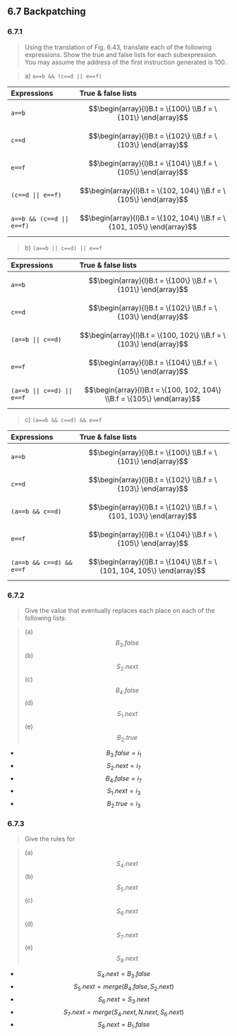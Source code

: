 ## 6.7 Backpatching

### 6.7.1

> Using the translation of Fig. 6.43, translate each of the following expressions. Show the true and false lists for each subexpression. You may assume the address of the first instruction generated is 100.

> a) `a==b && (c==d || e==f)`

| Expressions | True & false lists |
|:------------|:-------------------|
| `a==b` | $$\begin{array}{l}B.t = \{100\} \\B.f = \{101\} \end{array}$$ |
| `c==d` | $$\begin{array}{l}B.t = \{102\} \\B.f = \{103\} \end{array}$$ |
| `e==f` | $$\begin{array}{l}B.t = \{104\} \\B.f = \{105\} \end{array}$$ |
| `(c==d \|\| e==f)` | $$\begin{array}{l}B.t = \{102, 104\} \\B.f = \{105\} \end{array}$$ |
| `a==b && (c==d \|\| e==f)` | $$\begin{array}{l}B.t = \{102, 104\} \\B.f = \{101, 105\} \end{array}$$ |

> b) `(a==b || c==d) || e==f`

| Expressions | True & false lists |
|:------------|:-------------------|
| `a==b` | $$\begin{array}{l}B.t = \{100\} \\B.f = \{101\} \end{array}$$ |
| `c==d` | $$\begin{array}{l}B.t = \{102\} \\B.f = \{103\} \end{array}$$ |
| `(a==b \|\| c==d)` | $$\begin{array}{l}B.t = \{100, 102\} \\B.f = \{103\} \end{array}$$ |
| `e==f` | $$\begin{array}{l}B.t = \{104\} \\B.f = \{105\} \end{array}$$ |
| `(a==b \|\| c==d) \|\| e==f` | $$\begin{array}{l}B.t = \{100, 102, 104\} \\B.f = \{105\} \end{array}$$ |

> c) `(a==b && c==d) && e==f`

| Expressions | True & false lists |
|:------------|:-------------------|
| `a==b` | $$\begin{array}{l}B.t = \{100\} \\B.f = \{101\} \end{array}$$ |
| `c==d` | $$\begin{array}{l}B.t = \{102\} \\B.f = \{103\} \end{array}$$ |
| `(a==b && c==d)` | $$\begin{array}{l}B.t = \{102\} \\B.f = \{101, 103\} \end{array}$$ |
| `e==f` | $$\begin{array}{l}B.t = \{104\} \\B.f = \{105\} \end{array}$$ |
| `(a==b && c==d) && e==f` | $$\begin{array}{l}B.t = \{104\} \\B.f = \{101, 104, 105\} \end{array}$$ |

### 6.7.2

> Give the value that eventually replaces each place on each of the following lists:

> (a) $$B_3.false$$ (b) $$S_2.next$$ (c) $$B_4.false$$ (d) $$S_1.next$$ (e) $$B_2.true$$

* $$B_3.false = i_1$$
* $$S_2.next = i_7$$
* $$B_4.false = i_7$$
* $$S_1.next = i_3$$
* $$B_2.true = i_3$$

### 6.7.3

> Give the rules for

> (a) $$S_4.next$$ (b) $$S_5.next$$ (c) $$S_6.next$$ (d) $$S_7.next$$ (e) $$S_8.next$$

* $$S_4.next = B_3.false$$
* $$S_5.next = merge(B_4.false, S_2.next)$$
* $$S_6.next = S_3.next$$
* $$S_7.next = merge(S_4.next, N.next, S_6.next)$$
* $$S_8.next = B_1.false$$
